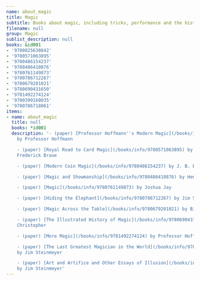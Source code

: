 ```yaml
---
name: about_magic
title: Magic
subtitle: Books about magic, including tricks, performance and the history of magic
filename: null
group: Magic
sublist_description: null
books: &id001
- '9780825630842'
- '9780571063895'
- '9780486154237'
- '9780486410876'
- '9780761149873'
- '9780786712267'
- '9780679201021'
- '9780690431650'
- '9781492274124'
- '9780399160035'
- '9780786718061'
items:
- name: about_magic
  title: null
  books: *id001
  description: '- (paper) [Professor Hoffmann''s Modern Magic](/books/info/9780825630842)
    by Professor Hoffmann

    - (paper) [Royal Road to Card Magic](/books/info/9780571063895) by Jean Hugard,
    Frederick Braue

    - (paper) [Modern Coin Magic](/books/info/9780486154237) by J. B. Bobo

    - (paper) [Magic and Showmanship](/books/info/9780486410876) by Henning Nelms

    - (paper) [Magic](/books/info/9780761149873) by Joshua Jay

    - (paper) [Hiding the Elephant](/books/info/9780786712267) by Jim Steinmeyer

    - (paper) [Magic Across the Table](/books/info/9780679201021) by Bill Severn

    - (paper) [The Illustrated History of Magic](/books/info/9780690431650) by Milbourne
    Christopher

    - (paper) [More Magic](/books/info/9781492274124) by Professor Hoffmann

    - (paper) [The Last Greatest Magician in the World](/books/info/9780399160035)
    by Jim Steinmeyer

    - (paper) [Art and Artifice and Other Essays of Illusion](/books/info/9780786718061)
    by Jim Steinmeyer'
---
```



